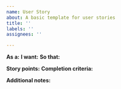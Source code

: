 ```yaml
---
name: User Story
about: A basic template for user stories
title: ''
labels: ''
assignees: ''

---
```


**As a:** 
**I want:** 
**So that:** 

**Story points:** 
**Completion criteria:** 

**Additional notes:**
